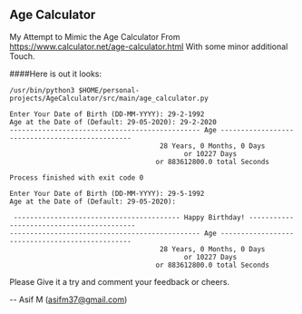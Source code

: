 ## Age Calculator

My Attempt to Mimic the Age Calculator From https://www.calculator.net/age-calculator.html
With some minor additional Touch.

####Here is out it looks:
```Output
/usr/bin/python3 $HOME/personal-projects/AgeCalculator/src/main/age_calculator.py

Enter Your Date of Birth (DD-MM-YYYY): 29-2-1992
Age at the Date of (Default: 29-05-2020): 29-2-2020
----------------------------------------------- Age ------------------------------------------------
                                     28 Years, 0 Months, 0 Days                                     
                                           or 10227 Days                                            
                                    or 883612800.0 total Seconds                                    

Process finished with exit code 0
```

```Output2
Enter Your Date of Birth (DD-MM-YYYY): 29-5-1992
Age at the Date of (Default: 29-05-2020): 

 ----------------------------------------- Happy Birthday! ------------------------------------------
----------------------------------------------- Age ------------------------------------------------
                                     28 Years, 0 Months, 0 Days                                     
                                           or 10227 Days                                            
                                    or 883612800.0 total Seconds                                    

```

Please Give it a try and comment your feedback or cheers.

-- Asif M (asifm37@gmail.com)